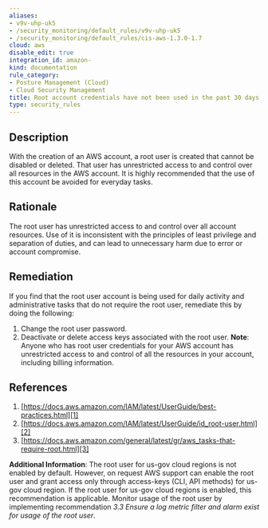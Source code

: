 ```yaml
---
aliases:
- v9v-uhp-uk5
- /security_monitoring/default_rules/v9v-uhp-uk5
- /security_monitoring/default_rules/cis-aws-1.3.0-1.7
cloud: aws
disable_edit: true
integration_id: amazon-
kind: documentation
rule_category:
- Posture Management (Cloud)
- Cloud Security Management
title: Root account credentials have not been used in the past 30 days
type: security_rules
---
```


## Description

With the creation of an AWS account, a root user is created that cannot be disabled or deleted. That user has unrestricted access to and control over all resources in the AWS account. It is highly recommended that the use of this account be avoided for everyday tasks.

## Rationale

The root user has unrestricted access to and control over all account resources. Use of it is inconsistent with the principles of least privilege and separation of duties, and can lead to unnecessary harm due to error or account compromise.

## Remediation

If you find that the root user account is being used for daily activity and administrative tasks that do not require the root user, remediate this by doing the following:

1. Change the root user password.
2. Deactivate or delete access keys associated with the root user.
**Note**: Anyone who has root user credentials for your AWS account has unrestricted access to and control of all the resources in your account, including billing information.

## References

1. [https://docs.aws.amazon.com/IAM/latest/UserGuide/best-practices.html][1]
2. [https://docs.aws.amazon.com/IAM/latest/UserGuide/id_root-user.html][2]
3. [https://docs.aws.amazon.com/general/latest/gr/aws_tasks-that-require-root.html][3]

**Additional Information**: The root user for us-gov cloud regions is not enabled by default. However, on request AWS support can enable the root user and grant access only through access-keys (CLI, API methods) for us-gov cloud region. If the root user for us-gov cloud regions is enabled, this recommendation is applicable. Monitor usage of the root user by implementing recommendation *3.3 Ensure a log metric filter and alarm exist for usage of the root user*.

[1]: https://docs.aws.amazon.com/IAM/latest/UserGuide/best-practices.html
[2]: https://docs.aws.amazon.com/IAM/latest/UserGuide/id_root-user.html
[3]: https://docs.aws.amazon.com/general/latest/gr/aws_tasks-that-require-root.html
